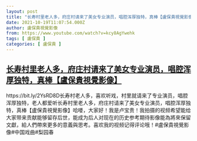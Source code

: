 ```yaml
---
layout: post
title: "长寿村里老人多，府庄村请来了美女专业演员，唱腔浑厚独特，真棒【盧保貴視覺影像】"
date: 2021-10-19T11:07:54.000Z
author: 盧保貴視覺影像
from: https://www.youtube.com/watch?v=kcy8AgYwehk
tags: [ 盧保貴 ]
categories: [ 盧保貴 ]
---
```

<!--1634641674000-->
[长寿村里老人多，府庄村请来了美女专业演员，唱腔浑厚独特，真棒【盧保貴視覺影像】](https://www.youtube.com/watch?v=kcy8AgYwehk)
------

<div>
https://bit.ly/2YsRD8D长寿村老人多，喜欢听戏，村里就请来了专业演员，唱腔浑厚独特，老人都爱听长寿村里老人多，府庄村请来了美女专业演员，唱腔浑厚独特，真棒【盧保貴視覺影像】哈喽，大家好！我是卢宝贵！我拍摄的视频希望能给大家带来贡献能够留存后世，能成为后人对现在的历史参考期待影像能為將來保留文獻，給人們帶來更多的意義與思考。喜欢我的视频记得评论哦！#盧保貴視覺影像#中国戏曲#梨园春
</div>
